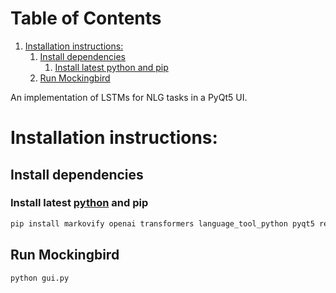 
# Table of Contents

1.  [Installation instructions:](#orgd20d8d7)
    1.  [Install dependencies](#org7a4f32b)
        1.  [Install latest python and pip](#orgd35df2d)
    2.  [Run Mockingbird](#orgaca9659)

An implementation of LSTMs for NLG tasks in a PyQt5 UI.


<a id="orgd20d8d7"></a>

# Installation instructions:


<a id="org7a4f32b"></a>

## Install dependencies


<a id="orgd35df2d"></a>

### Install latest [python](https://www.python.org/) and pip

``` sh
pip install markovify openai transformers language_tool_python pyqt5 requests requests_oauthlib
```



<a id="orgaca9659"></a>

## Run Mockingbird

``` sh
python gui.py
```


